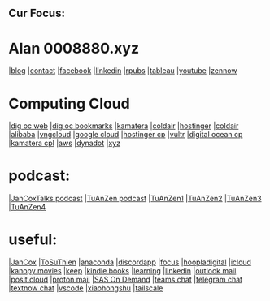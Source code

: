 ## Cur Focus:


# Alan 0008880.xyz
|[blog](http://blog.0008880.xyz)
|[contact](mailto:contact@0008880.xyz)
|[facebook](http://facebook.0008880.xyz)
|[linkedin](http://linkedin.0008880.xyz)
|[rpubs](http://rpubs.0008880.xyz)
|[tableau](http://tableau.0008880.xyz)
|[youtube](http://youtube.0008880.xyz)
|[zennow](http://zennow.0008880.xyz)

# Computing Cloud 
|[dig oc web](http://docker.0008880.xyz:8082)
|[dig oc bookmarks](http://docker.0008880.xyz:9091)
|[kamatera](http://45-61-57-46.cloud-xip.com:8082/)
|[coldair](http://coldair.gearhostpreview.com/)
|[hostinger](http://srv737179.hstgr.cloud:8082/)
|[coldair](http://coldair.gearhostpreview.com/)
|[alibaba](https://home.console.alibabacloud.com/?spm=a3c0i.216172.6791778070.31.78fb4ce4JEYntm)
|[vngcloud](https://dashboard.console.vngcloud.vn/)
|[google cloud](https://console.cloud.google.com/home/dashboard?cloudshell=true&project=zw9-proj)
|[hostinger cp](https://hpanel.hostinger.com/vps/737179/overview)
|[vultr](https://my.vultr.com/subs/?id=6432aa74-f566-42b4-a6d8-ba41d5c7c6a1)
|[digital ocean cp](https://cloud.digitalocean.com/droplets/478060351/graphs?i=486325&period=hour)
|[kamatera cpl](https://console.kamatera.com/)
|[aws](https://us-east-1.console.aws.amazon.com/console/home?nc2=h_ct&src=header-signin&region=us-east-1)
|[dynadot](https://www.dynadot.com/)
|[xyz](https://gen.xyz/)


# podcast:
|[JanCoxTalks podcast](http://jancox.0008880.xyz)
|[TuAnZen podcast](http://tuanzen.0008880.xyz)
|[TuAnZen1](https://www.dropbox.com/scl/fo/a3adr984bf4pklo4k4q54/h?rlkey=9ugatkj39s52ahf8sc2jl5edw&dl=0)
|[TuAnZen2](https://www.dropbox.com/scl/fo/8un8p4cdpfm3odljz5wys/h?rlkey=doskj1h1xigc9ub0ifkgdh4vw&dl=0)
|[TuAnZen3](https://www.dropbox.com/scl/fo/wmopj095i40ob5klcjcfy/h?rlkey=c5goqzwifzcvijlmatd6dkmmf&dl=0)
|[TuAnZen4](https://www.dropbox.com/scl/fo/3hh0okdzdy5n6zifxpkdi/h?rlkey=okzkkv8vbe5xde56olqjfcce1&dl=0)

# useful:
|[JanCox](http://jancox.com)
|[ToSuThien](http://tosuthien.com)
|[anaconda](https://anaconda.cloud/)
|[discordapp](https://discordapp.com/)
|[focus](https://zw9.github.io/z/)
|[hoopladigital](https://www.hoopladigital.com/)
|[icloud](https://www.icloud.com/)
|[kanopy movies](https://www.kanopy.com/)
|[keep](https://keep.google.com/)
|[kindle books](https://read.amazon.com/kindle-library)
|[learning](https://www.linkedin.com/learning/)
|[linkedin](https://www.linkedin.com/in/)
|[outlook mail](https://outlook.live.com/mail/0/)
|[posit.cloud](https://posit.cloud/)
|[proton mail](https://mail.proton.me/u/2/inbox)
|[SAS On Demand](https://welcome.oda.sas.com/)
|[teams chat](https://teams.live.com/)
|[telegram chat](https://web.telegram.org/)
|[textnow chat](https://www.textnow.com/)
|[vscode](https://vscode.dev/github/zw9/z)
|[xiaohongshu](https://www.xiaohongshu.com/)
|[tailscale](https://tailscale.com/admin/)


